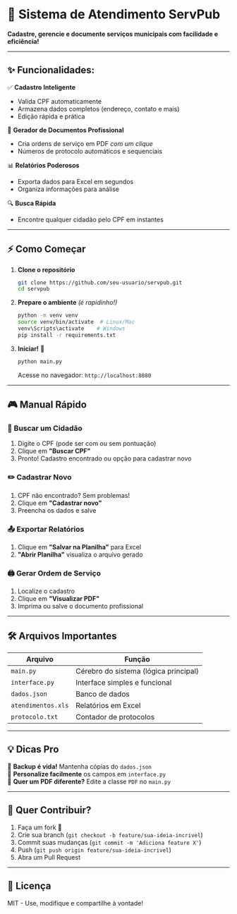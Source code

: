 # 🚀 Sistema de Atendimento ServPub   

**Cadastre, gerencie e documente serviços municipais com facilidade e eficiência!**  

---

## ✨ Funcionalidades:

✅ **Cadastro Inteligente**  
- Valida CPF automaticamente  
- Armazena dados completos (endereço, contato e mais)  
- Edição rápida e prática  

📄 **Gerador de Documentos Profissional**  
- Cria ordens de serviço em PDF *com um clique*  
- Números de protocolo automáticos e sequenciais  

📊 **Relatórios Poderosos**  
- Exporta dados para Excel em segundos  
- Organiza informações para análise  

🔍 **Busca Rápida**  
- Encontre qualquer cidadão pelo CPF em instantes  

---

## ⚡ Como Começar  

1. **Clone o repositório**  
   ```bash
   git clone https://github.com/seu-usuario/servpub.git
   cd servpub
   ```

2. **Prepare o ambiente** *(é rapidinho!)*  
   ```bash
   python -m venv venv
   source venv/bin/activate  # Linux/Mac
   venv\Scripts\activate    # Windows
   pip install -r requirements.txt
   ```

3. **Iniciar!** 🚀  
   ```bash
   python main.py
   ```

   Acesse no navegador: `http://localhost:8080`  

---

## 🎮 Manual Rápido  

### 🔎 Buscar um Cidadão  
1. Digite o CPF (pode ser com ou sem pontuação)  
2. Clique em **"Buscar CPF"**  
3. Pronto! Cadastro encontrado ou opção para cadastrar novo  

### ✏️ Cadastrar Novo  
1. CPF não encontrado? Sem problemas!  
2. Clique em **"Cadastrar novo"**  
3. Preencha os dados e salve  

### 📤 Exportar Relatórios  
1. Clique em **"Salvar na Planilha"** para Excel  
2. **"Abrir Planilha"** visualiza o arquivo gerado  

### 🖨️ Gerar Ordem de Serviço  
1. Localize o cadastro  
2. Clique em **"Visualizar PDF"**  
3. Imprima ou salve o documento profissional  

---

## 🛠️ Arquivos Importantes  

| Arquivo          | Função                          |
|------------------|---------------------------------|
| `main.py`        | Cérebro do sistema (lógica principal) |
| `interface.py`   | Interface simples e funcional |
| `dados.json`     | Banco de dados |
| `atendimentos.xls` | Relatórios em Excel |
| `protocolo.txt`  | Contador de protocolos |

---

## 💡 Dicas Pro  

🔸 **Backup é vida!** Mantenha cópias do `dados.json`  
🔸 **Personalize facilmente** os campos em `interface.py`  
🔸 **Quer um PDF diferente?** Edite a classe `PDF` no `main.py`  

---

## 🤝 Quer Contribuir?  

1. Faça um fork 🍴  
2. Crie sua branch (`git checkout -b feature/sua-ideia-incrivel`)  
3. Commit suas mudanças (`git commit -m 'Adiciona feature X'`)  
4. Push (`git push origin feature/sua-ideia-incrivel`)  
5. Abra um Pull Request  

---

## 📜 Licença  

MIT - Use, modifique e compartilhe à vontade!  
